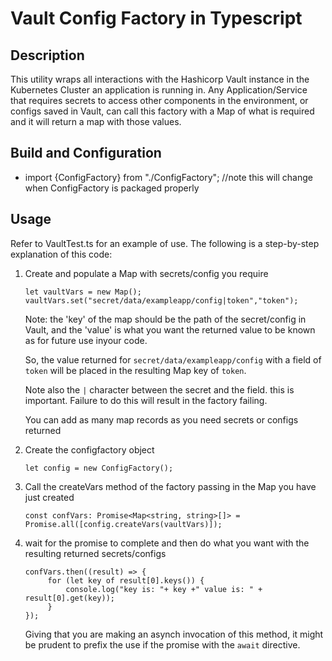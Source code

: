 # Vault Config Factory in Typescript

## Description
This utility wraps all interactions with the Hashicorp Vault instance in the Kubernetes Cluster an application is running in. 
Any Application/Service that requires secrets to access other components in the environment, or configs saved in Vault, 
can call this factory with a Map of what is required and it will return a map with those values.


## Build and Configuration
* import {ConfigFactory} from "./ConfigFactory";  //note this will change when ConfigFactory is packaged properly

## Usage
Refer to VaultTest.ts for an example of use. 
The following is a step-by-step explanation of this code:
1. Create and populate a Map with secrets/config you require
    ```
    let vaultVars = new Map();
    vaultVars.set("secret/data/exampleapp/config|token","token"); 
    ```
   Note: the 'key' of the map should be the path of the secret/config in Vault, and the 'value' is what you want the returned value to be known as for future use inyour code. 
   
   So, the value returned for `secret/data/exampleapp/config` with a field of `token` will be placed in the resulting Map key of `token`.
         
   Note also the `|` character between the secret and the field. this is important. Failure to do this will result in the factory failing.
   
   You can add as many map records as you need secrets or configs returned
   
 2. Create  the configfactory object
 
    ```
    let config = new ConfigFactory();
    ```
    
 3. Call the createVars method of the factory passing in the Map you have just created
  
    ```
    const confVars: Promise<Map<string, string>[]> = Promise.all([config.createVars(vaultVars)]);
    ```
    
 4. wait for the promise to complete and then do what you want with the resulting returned secrets/configs
 
    ```
    confVars.then((result) => {
         for (let key of result[0].keys()) {
             console.log("key is: "+ key +" value is: " + result[0].get(key));
         }
    });
    ```
    Giving that you are making an asynch invocation of this method, it might be prudent to prefix the use if the promise with the `await` directive.
    